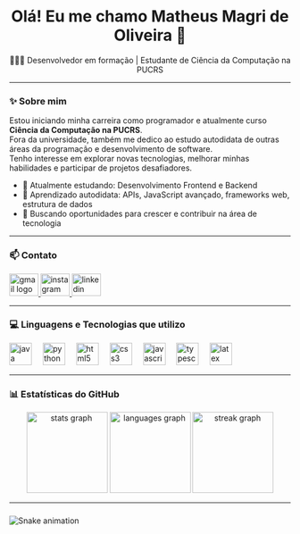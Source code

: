 

<h1 align="center">Olá! Eu me chamo Matheus Magri de Oliveira 👋</h1>

<p align="center">👨🏻‍💼 Desenvolvedor em formação | Estudante de Ciência da Computação na PUCRS</p>

---

### ✨ Sobre mim

Estou iniciando minha carreira como programador e atualmente curso **Ciência da Computação na PUCRS**.  
Fora da universidade, também me dedico ao estudo autodidata de outras áreas da programação e desenvolvimento de software.  
Tenho interesse em explorar novas tecnologias, melhorar minhas habilidades e participar de projetos desafiadores.

- 🌱 Atualmente estudando: Desenvolvimento Frontend e Backend
- 🧠 Aprendizado autodidata: APIs, JavaScript avançado, frameworks web, estrutura de dados
- 🎯 Buscando oportunidades para crescer e contribuir na área de tecnologia

---

### 📫 Contato

<div align="left">
  <a href="mailto:matheus.magri@edu.pucrs.br">
    <img src="https://raw.githubusercontent.com/maurodesouza/profile-readme-generator/master/src/assets/icons/social/gmail/default.svg" width="52" height="40" alt="gmail logo"  />
  </a> 
  <a href="https://www.instagram.com/matheus_md0/">
    <img src="https://raw.githubusercontent.com/maurodesouza/profile-readme-generator/master/src/assets/icons/social/instagram/default.svg" width="52" height="40" alt="instagram logo"  />
  </a>
  <a href="https://www.linkedin.com/in/matheus-magri-de-oliveira-3939982a9/">
    <img src="https://raw.githubusercontent.com/maurodesouza/profile-readme-generator/master/src/assets/icons/social/linkedin/default.svg" width="52" height="40" alt="linkedin logo"  />
  </a>
</div>

---

### 💻 Linguagens e Tecnologias que utilizo

<div align="left">
  <img src="https://cdn.jsdelivr.net/gh/devicons/devicon/icons/java/java-original.svg" height="40" alt="java logo"  />
  <img width="12" />
  <img src="https://cdn.jsdelivr.net/gh/devicons/devicon/icons/python/python-original.svg" height="40" alt="python logo"  />
  <img width="12" />
  <img src="https://cdn.jsdelivr.net/gh/devicons/devicon/icons/html5/html5-original.svg" height="40" alt="html5 logo"  />
  <img width="12" />
  <img src="https://cdn.jsdelivr.net/gh/devicons/devicon/icons/css3/css3-original.svg" height="40" alt="css3 logo"  />
  <img width="12" />
  <img src="https://cdn.jsdelivr.net/gh/devicons/devicon/icons/javascript/javascript-original.svg" height="40" alt="javascript logo"  />
  <img width="12" />
  <img src="https://cdn.jsdelivr.net/gh/devicons/devicon/icons/typescript/typescript-original.svg" height="40" alt="typescript logo"  />
  <img width="12" />
  <img src="https://cdn.jsdelivr.net/gh/devicons/devicon/icons/latex/latex-original.svg" height="40" alt="latex logo"  />
</div>

---

### 📊 Estatísticas do GitHub

<div align="center">
  <img src="https://github-readme-stats.vercel.app/api?username=matheusmopucrs&hide_title=false&hide_rank=false&show_icons=true&include_all_commits=true&count_private=true&disable_animations=false&theme=dracula&locale=en&hide_border=false&order=1" height="145" alt="stats graph"  />
  <img src="https://github-readme-stats.vercel.app/api/top-langs?username=matheusmopucrs&locale=en&hide_title=false&layout=compact&card_width=320&langs_count=5&theme=dracula&hide_border=false&order=2" height="145" alt="languages graph"  />
  <img src="https://streak-stats.demolab.com?user=matheusmopucrs&locale=en&mode=daily&theme=dracula&hide_border=false&border_radius=5&order=3" height="145" alt="streak graph"  />
</div>

---

###

<img src="https://raw.githubusercontent.com/matheusmopucrs/matheusmopucrs/output/snake.svg" alt="Snake animation" />

###
